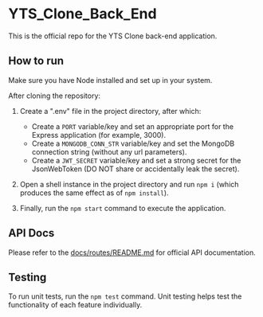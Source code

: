 # YTS_Clone_Back_End

This is the official repo for the YTS Clone back-end application.

## How to run

Make sure you have Node installed and set up in your system.

After cloning the repository:

1. Create a ".env" file in the project directory, after which:
    - Create a `PORT` variable/key and set an appropriate port for the Express application (for example, 3000).
    - Create a `MONGODB_CONN_STR` variable/key and set the MongoDB connection string (without any url parameters).
    - Create a `JWT_SECRET` variable/key and set a strong secret for the JsonWebToken (DO NOT share or accidentally leak the secret).

2. Open a shell instance in the project directory and run `npm i` (which produces the same effect as of `npm install`).

3. Finally, run the `npm start` command to execute the application.

## API Docs

Please refer to the [docs/routes/README.md](./docs/routes/README.md) for official API documentation.

## Testing

To run unit tests, run the `npm test` command. Unit testing helps test the functionality of each feature individually.
